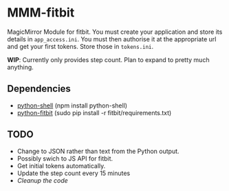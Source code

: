 MMM-fitbit
==
MagicMirror Module for fitbit. You must create your application and store its details in `app_access.ini`. You must then authorise it at the appropriate url and get your first tokens. Store those in `tokens.ini`.

**WIP**: Currently only provides step count. Plan to expand to pretty much anything.

Dependencies
--
* [python-shell](https://www.npmjs.com/package/python-shell) (npm install python-shell)
* [python-fitbit](https://github.com/orcasgit/python-fitbit) (sudo pip install -r fitbit/requirements.txt)

TODO
--
* Change to JSON rather than text from the Python output.
* Possibly swich to JS API for fitbit.
* Get initial tokens automatically.
* Update the step count every 15 minutes
* _Cleanup the code_
